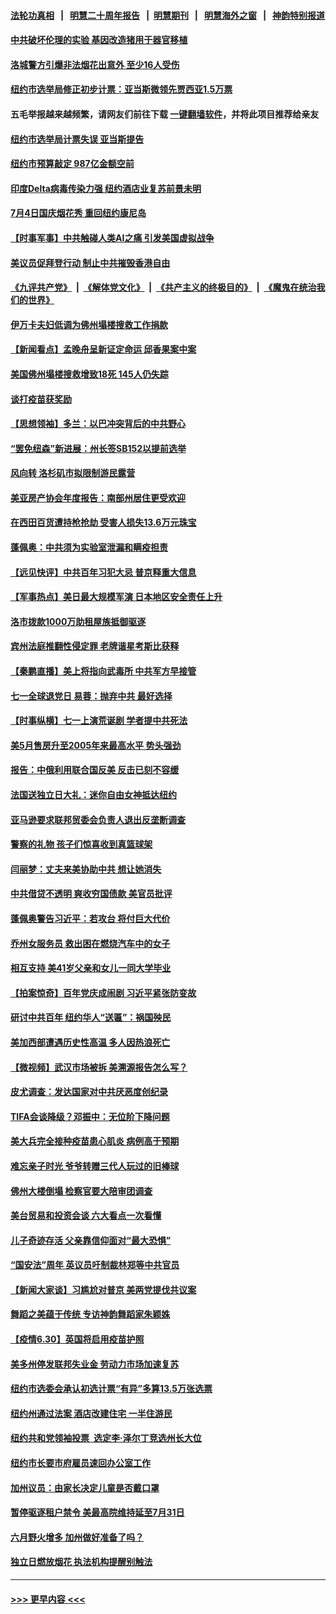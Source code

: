 #### [法轮功真相](https://github.com/gfw-breaker/truth/blob/master/README.md?t=0) &nbsp;&nbsp;|&nbsp;&nbsp; [明慧二十周年报告](https://github.com/gfw-breaker/mh-reports/blob/master/README.md?t=0) &nbsp;&nbsp;|&nbsp;&nbsp;[明慧期刊](https://github.com/gfw-breaker/mh-qikan) &nbsp;&nbsp;|&nbsp;&nbsp; [明慧海外之窗](https://github.com/gfw-breaker/mh-news/blob/master/README.md?t=0) &nbsp;&nbsp;|&nbsp;&nbsp; [神韵特别报道](https://github.com/gfw-breaker/mh-news/blob/master/shenyun.md?t=0)
#### [中共破坏伦理的实验 基因改造猪用于器官移植](../pages/nsc412/n13058710.md?t=07011701) 
#### [洛城警方引爆非法烟花出意外 至少16人受伤](../pages/nsc412/n13059757.md?t=07011701) 
#### [纽约市选举局修正初步计票：亚当斯微领先贾西亚1.5万票](../pages/nsc412/n13059600.md?t=07011701) 
#### 五毛举报越来越频繁，请网友们前往下载 [一键翻墙软件](https://github.com/gfw-breaker/ssr-accounts)，并将此项目推荐给亲友
#### [纽约市选举局计票失误 亚当斯提告](../pages/nsc412/n13059511.md?t=07011701) 
#### [纽约市预算敲定 987亿金额空前](../pages/nsc412/n13059505.md?t=07011701) 
#### [印度Delta病毒传染力强  纽约酒店业复苏前景未明](../pages/nsc412/n13059508.md?t=07011701) 
#### [7月4日国庆烟花秀  重回纽约康尼岛](../pages/nsc412/n13059493.md?t=07011701) 
#### [【时事军事】中共触碰人类AI之痛 引发美国虚拟战争](../pages/nsc412/n13059669.md?t=07011701) 
#### [美议员促拜登行动 制止中共摧毁香港自由](../pages/nsc412/n13059424.md?t=07011701) 
#### [《九评共产党》](https://github.com/begood0513/9ping.md/blob/master/README.md) &nbsp;|&nbsp; [《解体党文化》](../../../../jtdwh.md/blob/master/README.md)  &nbsp;|&nbsp; [《共产主义的终极目的》](../../../../gczydzjmd.md/blob/master/README.md) &nbsp;|&nbsp; [《魔鬼在统治我们的世界》](../../../../mgztzwmdsj.md/blob/master/README.md) 
#### [伊万卡夫妇低调为佛州塌楼搜救工作捐款](../pages/nsc412/n13059345.md?t=07011701) 
#### [【新闻看点】孟晚舟呈新证定命运 邱香果案中案](../pages/nsc412/n13059007.md?t=07011701) 
#### [美国佛州塌楼搜救增致18死 145人仍失踪](../pages/nsc412/n13059153.md?t=07011701) 
#### [谈打疫苗获奖励](../pages/nsc412/n13059315.md?t=07011701) 
#### [【思想领袖】多兰：以巴冲突背后的中共野心](../pages/nsc412/n13010990.md?t=07011701) 
#### [“罢免纽森”新进展：州长签SB152以提前选举](../pages/nsc412/n13059283.md?t=07011701) 
#### [风向转 洛杉矶市拟限制游民露营](../pages/nsc412/n13059263.md?t=07011701) 
#### [美亚房产协会年度报告：南部州居住更受欢迎](../pages/nsc412/n13059244.md?t=07011701) 
#### [在西田百货遭持枪抢劫 受害人损失13.6万元珠宝](../pages/nsc412/n13059208.md?t=07011701) 
#### [蓬佩奥：中共须为实验室泄漏和瞒疫担责](../pages/nsc412/n13058935.md?t=07011701) 
#### [【远见快评】中共百年习犯大忌 普京释重大信息](../pages/nsc412/n13059029.md?t=07011701) 
#### [【军事热点】美日最大规模军演 日本地区安全责任上升](../pages/nsc412/n13056423.md?t=07011701) 
#### [洛市拨款1000万助租屋族抵御驱逐](../pages/nsc412/n13059070.md?t=07011701) 
#### [宾州法庭推翻性侵定罪 老牌谐星考斯比获释](../pages/nsc412/n13059016.md?t=07011701) 
#### [【秦鹏直播】美上将指向武毒所 中共军方早接管](../pages/nsc412/n13059047.md?t=07011701) 
#### [七一全球退党日 易蓉：抛弃中共 最好选择](../pages/nsc412/n13059106.md?t=07011701) 
#### [【时事纵横】七一上演荒诞剧 学者提中共死法](../pages/nsc412/n13058990.md?t=07011701) 
#### [美5月售房升至2005年来最高水平 势头强劲](../pages/nsc412/n13059009.md?t=07011701) 
#### [报告：中俄利用联合国反美 反击已刻不容缓](../pages/nsc412/n13058878.md?t=07011701) 
#### [法国送独立日大礼：迷你自由女神抵达纽约](../pages/nsc412/n13058974.md?t=07011701) 
#### [亚马逊要求联邦贸委会负责人退出反垄断调查](../pages/nsc412/n13058866.md?t=07011701) 
#### [警察的礼物 孩子们惊喜收到真篮球架](../pages/nsc412/n13058170.md?t=07011701) 
#### [闫丽梦：丈夫来美协助中共 想让她消失](../pages/nsc412/n13058858.md?t=07011701) 
#### [中共借贷不透明 爽收穷国债款 美官员批评](../pages/nsc412/n13058629.md?t=07011701) 
#### [蓬佩奥警告习近平：若攻台 将付巨大代价](../pages/nsc412/n13058827.md?t=07011701) 
#### [乔州女服务员 救出困在燃烧汽车中的女子](../pages/nsc412/n13058340.md?t=07011701) 
#### [相互支持 美41岁父亲和女儿一同大学毕业](../pages/nsc412/n13057491.md?t=07011701) 
#### [【拍案惊奇】百年党庆成闹剧 习近平紧张防变故](../pages/nsc412/n13057333.md?t=07011701) 
#### [研讨中共百年 纽约华人“送匾”：祸国殃民](../pages/nsc412/n13057367.md?t=07011701) 
#### [美加西部遭遇历史性高温 多人因热浪死亡](../pages/nsc412/n13058581.md?t=07011701) 
#### [【微视频】武汉市场被拆 美溯源报告怎么写？](../pages/nsc412/n13058411.md?t=07011701) 
#### [皮尤调查：发达国家对中共厌恶度创纪录](../pages/nsc412/n13058634.md?t=07011701) 
#### [TIFA会谈降级？邓振中：无位阶下降问题](../pages/nsc412/n13058589.md?t=07011701) 
#### [美大兵完全接种疫苗患心肌炎 病例高于预期](../pages/nsc412/n13058367.md?t=07011701) 
#### [难忘亲子时光 爷爷转赠三代人玩过的旧棒球](../pages/nsc412/n13057433.md?t=07011701) 
#### [佛州大楼倒塌 检察官要大陪审团调查](../pages/nsc412/n13058503.md?t=07011701) 
#### [美台贸易和投资会谈 六大看点一次看懂](../pages/nsc412/n13058513.md?t=07011701) 
#### [儿子奇迹存活 父亲靠信仰面对“最大恐惧”](../pages/nsc412/n13054485.md?t=07011701) 
#### [“国安法”周年 英议员吁制裁林郑等中共官员](../pages/nsc412/n13058439.md?t=07011701) 
#### [【新闻大家谈】习尴尬对普京 美两党提伐共议案](../pages/nsc412/n13058295.md?t=07011701) 
#### [舞蹈之美蕴于传统 专访神韵舞蹈家朱颖姝](../pages/nsc412/n13057150.md?t=07011701) 
#### [【疫情6.30】英国将启用疫苗护照](../pages/nsc412/n13057930.md?t=07011701) 
#### [美多州停发联邦失业金 劳动力市场加速复苏](../pages/nsc412/n13057593.md?t=07011701) 
#### [纽约市选委会承认初选计票“有异”多算13.5万张选票](../pages/nsc412/n13057275.md?t=07011701) 
#### [纽约州通过法案 酒店改建住宅 一半住游民](../pages/nsc412/n13057268.md?t=07011701) 
#### [纽约共和党领袖投票 选定李‧泽尔丁竞选州长大位](../pages/nsc412/n13057298.md?t=07011701) 
#### [纽约市长要市府雇员速回办公室工作](../pages/nsc412/n13057340.md?t=07011701) 
#### [加州议员：由家长决定儿童是否戴口罩](../pages/nsc412/n13057149.md?t=07011701) 
#### [暂停驱逐租户禁令 美最高院维持延至7月31日](../pages/nsc412/n13056991.md?t=07011701) 
#### [六月野火增多 加州做好准备了吗？](../pages/nsc412/n13057099.md?t=07011701) 
#### [独立日燃放烟花 执法机构提醒别触法](../pages/nsc412/n13057043.md?t=07011701) 

----
#### [ >>> 更早内容 <<< ](../indexes/nsc412-earlier.md)
